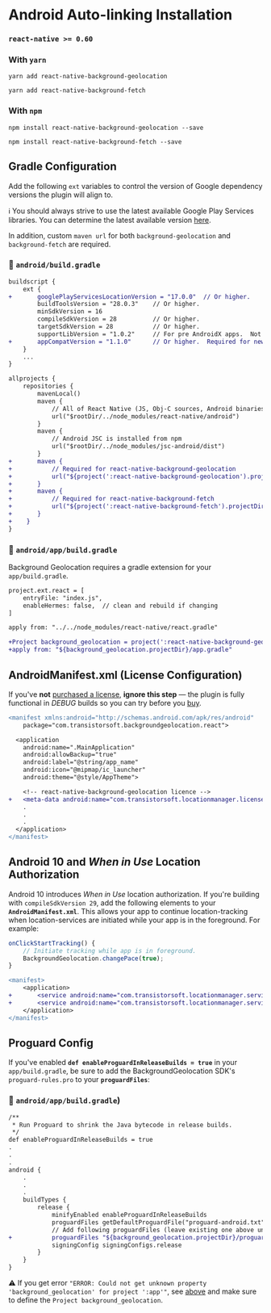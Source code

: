 # Android Auto-linking Installation

### `react-native >= 0.60`

### With `yarn`

```shell
yarn add react-native-background-geolocation

yarn add react-native-background-fetch
```

### With `npm`
```shell
npm install react-native-background-geolocation --save

npm install react-native-background-fetch --save
```

## Gradle Configuration

Add the following `ext` variables to control the version of Google dependency versions the plugin will align to.

:information_source: You should always strive to use the latest available Google Play Services libraries.  You can determine the latest available version [here](https://developers.google.com/android/guides/setup).

In addition, custom `maven url` for both `background-geolocation` and `background-fetch` are required.

### :open_file_folder: **`android/build.gradle`**

```diff
buildscript {
    ext {
+       googlePlayServicesLocationVersion = "17.0.0"  // Or higher.
        buildToolsVersion = "28.0.3"    // Or higher.
        minSdkVersion = 16
        compileSdkVersion = 28          // Or higher.
        targetSdkVersion = 28           // Or higher.
        supportLibVersion = "1.0.2"     // For pre AndroidX apps.  Not required when using AndroidX
+       appCompatVersion = "1.1.0"      // Or higher.  Required for new AndroidX compatibility.
    }
    ...
}

allprojects {
    repositories {
        mavenLocal()
        maven {
            // All of React Native (JS, Obj-C sources, Android binaries) is installed from npm
            url("$rootDir/../node_modules/react-native/android")
        }
        maven {
            // Android JSC is installed from npm
            url("$rootDir/../node_modules/jsc-android/dist")
        }
+       maven {
+           // Required for react-native-background-geolocation
+           url("${project(':react-native-background-geolocation').projectDir}/libs")
+       }
+       maven {
+           // Required for react-native-background-fetch
+           url("${project(':react-native-background-fetch').projectDir}/libs")
+       }
+    }
}
```

### :open_file_folder: **`android/app/build.gradle`**

Background Geolocation requires a gradle extension for your `app/build.gradle`.

```diff
project.ext.react = [
    entryFile: "index.js",
    enableHermes: false,  // clean and rebuild if changing
]

apply from: "../../node_modules/react-native/react.gradle"

+Project background_geolocation = project(':react-native-background-geolocation')
+apply from: "${background_geolocation.projectDir}/app.gradle"
```


## AndroidManifest.xml (License Configuration)

If you've **not** [purchased a license](https://www.transistorsoft.com/shop/products/react-native-background-geolocation#plans), **ignore this step** &mdash; the plugin is fully functional in *DEBUG* builds so you can try before you [buy](https://www.transistorsoft.com/shop/products/react-native-background-geolocation#plans).

```diff
<manifest xmlns:android="http://schemas.android.com/apk/res/android"
    package="com.transistorsoft.backgroundgeolocation.react">

  <application
    android:name=".MainApplication"
    android:allowBackup="true"
    android:label="@string/app_name"
    android:icon="@mipmap/ic_launcher"
    android:theme="@style/AppTheme">

    <!-- react-native-background-geolocation licence -->
+   <meta-data android:name="com.transistorsoft.locationmanager.license" android:value="YOUR_LICENCE_KEY_HERE" />
    .
    .
    .
  </application>
</manifest>

```

## Android 10 and *When in Use* Location Authorization

Android 10 introduces *When in Use* location authorization.  If you're building with `compileSdkVersion 29`, add the following elements to your **`AndroidManifest.xml`**.  This allows your app to continue location-tracking when location-services are initiated while your app is in the foreground.  For example:

```javascript
onClickStartTracking() {
    // Initiate tracking while app is in foreground.
    BackgroundGeolocation.changePace(true);
}
```

```diff
<manifest>
    <application>
+       <service android:name="com.transistorsoft.locationmanager.service.TrackingService" android:foregroundServiceType="location" />
+       <service android:name="com.transistorsoft.locationmanager.service.LocationRequestService" android:foregroundServiceType="location" />
    </application>
</manifest>

```


## Proguard Config


If you've enabled **`def enableProguardInReleaseBuilds = true`** in your `app/build.gradle`, be sure to add the BackgroundGeolocation SDK's `proguard-rules.pro` to your **`proguardFiles`**:

### :open_file_folder: `android/app/build.gradle`)

```diff
/**
 * Run Proguard to shrink the Java bytecode in release builds.
 */
def enableProguardInReleaseBuilds = true
.
.
.
android {
    .
    .
    .
    buildTypes {
        release {
            minifyEnabled enableProguardInReleaseBuilds
            proguardFiles getDefaultProguardFile("proguard-android.txt"), "proguard-rules.pro"
            // Add following proguardFiles (leave existing one above untouched)
+           proguardFiles "${background_geolocation.projectDir}/proguard-rules.pro"
            signingConfig signingConfigs.release
        }
    }
}
```

:warning: If you get error `"ERROR: Could not get unknown property 'background_geolocation' for project ':app'"`, see [above](#open_file_folder-androidappbuildgradle) and make sure to define the `Project background_geolocation`.



